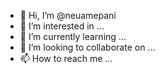 - 👋 Hi, I’m @neuamepani
- 👀 I’m interested in ...
- 🌱 I’m currently learning ...
- 💞️ I’m looking to collaborate on ...
- 📫 How to reach me ...

<!---
neuamepani/neuamepani is a ✨ special ✨ repository because its `README.md` (this file) appears on your GitHub profile.
You can click the Preview link to take a look at your changes.
--->
